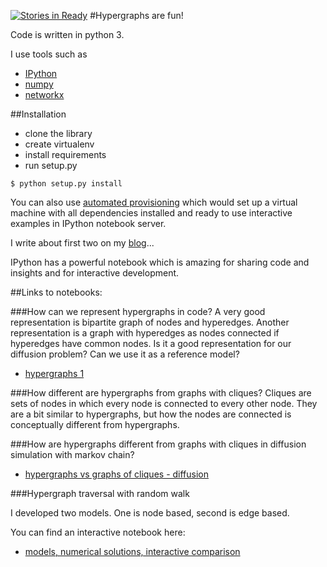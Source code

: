 [![Stories in Ready](https://badge.waffle.io/atterothegreatest/hypergraph.png?label=ready&title=Ready)](https://waffle.io/atterothegreatest/hypergraph)
#Hypergraphs are fun!

Code is written in python 3.

I use tools such as

- [IPython](http://ipython.org/)
- [numpy](http://www.numpy.org/)
- [networkx](http://networkx.github.io/)


##Installation

- clone the library
- create virtualenv
- install requirements
- run setup.py

```
$ python setup.py install
```

You can also use [automated provisioning](https://github.com/atteroTheGreatest/hypergraph-provisioning)
which would set up
a virtual machine with all dependencies installed and ready to
use interactive examples in IPython notebook server.


I write about first two on my
[blog](http://blog.atte.ro/posts/python-for-science.html)...

IPython has a powerful notebook which is amazing for sharing code
and insights and for interactive development.

##Links to notebooks:

###How can we represent hypergraphs in code?
A very good representation is bipartite graph of nodes and hyperedges.
 Another representation is a graph with hyperedges as nodes connected if
 hyperedges have common nodes. Is it a good representation for our
diffusion problem? Can we use it as a reference model?

- [hypergraphs 1](http://nbviewer.ipython.org/github/atteroTheGreatest/hypergraph/blob/master/notebooks/hypergraphs_1.ipynb?create=1)


###How different are hypergraphs from graphs with cliques?
Cliques are sets of nodes in which every node is connected to every other node.
 They are a bit similar to hypergraphs, but how the nodes are connected
is conceptually different from hypergraphs.

###How are hypergraphs different from graphs with cliques in diffusion simulation with markov chain?

- [hypergraphs vs graphs of cliques - diffusion](http://nbviewer.ipython.org/github/atteroTheGreatest/hypergraph/blob/master/hypergraph/clique_comparison.ipynb?create=1)

###Hypergraph traversal with random walk

I developed two models. One is node based, second is edge based.

You can find an interactive notebook here:

- [models, numerical solutions, interactive comparison](http://nbviewer.ipython.org/github/atteroTheGreatest/hypergraph/blob/master/notebooks/Modelling%20diffusion%20on%20hypergraph.ipynb?create=1)



